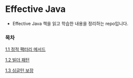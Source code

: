 # Effective Java
* Effective Java 책을 읽고 학습한 내용을 정리하는 repo입니다.

### 목차
[1.1 정적 팩터리 메서드](https://github.com/JisooOh94/study/blob/master/Effective%20Java/Content/1.1%20%EC%A0%95%EC%A0%81%ED%8C%A9%ED%84%B0%EB%A6%AC%EB%A9%94%EC%84%9C%EB%93%9C.md)

[1.2 빌더 패턴](https://github.com/JisooOh94/study/blob/master/Effective%20Java/Content/1.2%20%EB%B9%8C%EB%8D%94%ED%8C%A8%ED%84%B4.md)

[1.3 싱글턴 보장]()